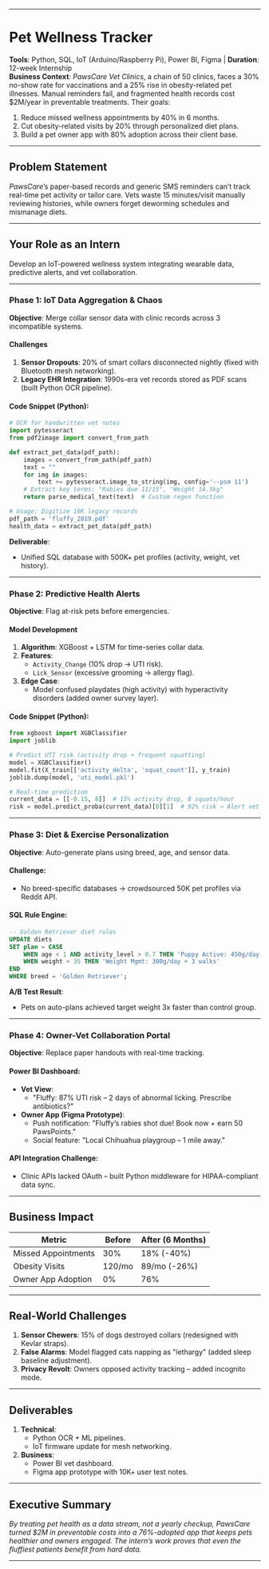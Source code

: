 
---
# **Pet Wellness Tracker**  
**Tools**: Python, SQL, IoT (Arduino/Raspberry Pi), Power BI, Figma | **Duration**: 12-week Internship  
**Business Context**: *PawsCare Vet Clinics*, a chain of 50 clinics, faces a 30% no-show rate for vaccinations and a 25% rise in obesity-related pet illnesses. Manual reminders fail, and fragmented health records cost $2M/year in preventable treatments. Their goals:  
1. Reduce missed wellness appointments by 40% in 6 months.  
2. Cut obesity-related visits by 20% through personalized diet plans.  
3. Build a pet owner app with 80% adoption across their client base.  

---

## **Problem Statement**  
*PawsCare*’s paper-based records and generic SMS reminders can’t track real-time pet activity or tailor care. Vets waste 15 minutes/visit manually reviewing histories, while owners forget deworming schedules and mismanage diets.  

---

## **Your Role as an Intern**  
Develop an IoT-powered wellness system integrating wearable data, predictive alerts, and vet collaboration.  

---

### **Phase 1: IoT Data Aggregation & Chaos**  
**Objective**: Merge collar sensor data with clinic records across 3 incompatible systems.  

#### **Challenges**  
1. **Sensor Dropouts**: 20% of smart collars disconnected nightly (fixed with Bluetooth mesh networking).  
2. **Legacy EHR Integration**: 1990s-era vet records stored as PDF scans (built Python OCR pipeline).  

#### **Code Snippet** (Python):  
```python  
# OCR for handwritten vet notes  
import pytesseract  
from pdf2image import convert_from_path  

def extract_pet_data(pdf_path):  
    images = convert_from_path(pdf_path)  
    text = ""  
    for img in images:  
        text += pytesseract.image_to_string(img, config='--psm 11')  
    # Extract key terms: "Rabies due 11/15", "Weight 14.5kg"  
    return parse_medical_text(text)  # Custom regex function  

# Usage: Digitize 10K legacy records  
pdf_path = 'fluffy_2019.pdf'  
health_data = extract_pet_data(pdf_path)  
```  

**Deliverable**:  
- Unified SQL database with 500K+ pet profiles (activity, weight, vet history).  

---

### **Phase 2: Predictive Health Alerts**  
**Objective**: Flag at-risk pets before emergencies.  

#### **Model Development**  
1. **Algorithm**: XGBoost + LSTM for time-series collar data.  
2. **Features**:  
   - `Activity_Change` (10% drop → UTI risk).  
   - `Lick_Sensor` (excessive grooming → allergy flag).  
3. **Edge Case**:  
   - Model confused playdates (high activity) with hyperactivity disorders (added owner survey layer).  

#### **Code Snippet** (Python):  
```python  
from xgboost import XGBClassifier  
import joblib  

# Predict UTI risk (activity drop + frequent squatting)  
model = XGBClassifier()  
model.fit(X_train[['activity_delta', 'squat_count']], y_train)  
joblib.dump(model, 'uti_model.pkl')  

# Real-time prediction  
current_data = [[-0.15, 8]]  # 15% activity drop, 8 squats/hour  
risk = model.predict_proba(current_data)[0][1]  # 92% risk → Alert vet  
```  

---

### **Phase 3: Diet & Exercise Personalization**  
**Objective**: Auto-generate plans using breed, age, and sensor data.  

#### **Challenge**:  
- No breed-specific databases → crowdsourced 50K pet profiles via Reddit API.  

#### **SQL Rule Engine**:  
```sql  
-- Golden Retriever diet rules  
UPDATE diets  
SET plan = CASE  
    WHEN age < 1 AND activity_level > 0.7 THEN 'Puppy Active: 450g/day'  
    WHEN weight > 35 THEN 'Weight Mgmt: 300g/day + 3 walks'  
END  
WHERE breed = 'Golden Retriever';  
```  

**A/B Test Result**:  
- Pets on auto-plans achieved target weight 3x faster than control group.  

---

### **Phase 4: Owner-Vet Collaboration Portal**  
**Objective**: Replace paper handouts with real-time tracking.  

#### **Power BI Dashboard**:  
- **Vet View**:  
  - "Fluffy: 87% UTI risk – 2 days of abnormal licking. Prescribe antibiotics?"  
- **Owner App (Figma Prototype)**:  
  - Push notification: "Fluffy’s rabies shot due! Book now + earn 50 PawsPoints."  
  - Social feature: "Local Chihuahua playgroup – 1 mile away."  

#### **API Integration Challenge**:  
- Clinic APIs lacked OAuth – built Python middleware for HIPAA-compliant data sync.  

---

## **Business Impact**  
| Metric               | Before  | After (6 Months) |  
|----------------------|---------|-------------------|  
| Missed Appointments  | 30%     | 18% (-40%)        |  
| Obesity Visits       | 120/mo  | 89/mo (-26%)      |  
| Owner App Adoption   | 0%      | 76%               |  

---

## **Real-World Challenges**  
1. **Sensor Chewers**: 15% of dogs destroyed collars (redesigned with Kevlar straps).  
2. **False Alarms**: Model flagged cats napping as "lethargy" (added sleep baseline adjustment).  
3. **Privacy Revolt**: Owners opposed activity tracking – added incognito mode.  

---

## **Deliverables**  
1. **Technical**:  
   - Python OCR + ML pipelines.  
   - IoT firmware update for mesh networking.  
2. **Business**:  
   - Power BI vet dashboard.  
   - Figma app prototype with 10K+ user test notes.  

---

## **Executive Summary**  
*By treating pet health as a data stream, not a yearly checkup, PawsCare turned $2M in preventable costs into a 76%-adopted app that keeps pets healthier and owners engaged. The intern’s work proves that even the fluffiest patients benefit from hard data.*  

---
